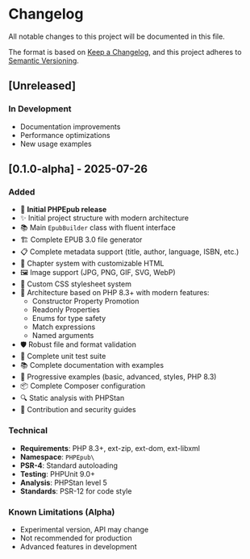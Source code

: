 # Changelog

All notable changes to this project will be documented in this file.

The format is based on [Keep a Changelog](https://keepachangelog.com/en/1.0.0/),
and this project adheres to [Semantic Versioning](https://semver.org/spec/v2.0.0.html).

## [Unreleased]

### In Development
- Documentation improvements
- Performance optimizations
- New usage examples

## [0.1.0-alpha] - 2025-07-26

### Added
- 🎉 **Initial PHPEpub release**
- ✨ Initial project structure with modern architecture
- 📚 Main `EpubBuilder` class with fluent interface
- 🏗️ Complete EPUB 3.0 file generator
- 📋 Complete metadata support (title, author, language, ISBN, etc.)
- 📖 Chapter system with customizable HTML
- 🖼️ Image support (JPG, PNG, GIF, SVG, WebP)
- 🎨 Custom CSS stylesheet system
- 🔧 Architecture based on PHP 8.3+ with modern features:
  - Constructor Property Promotion
  - Readonly Properties
  - Enums for type safety
  - Match expressions
  - Named arguments
- 🛡️ Robust file and format validation
- 🧪 Complete unit test suite
- 📚 Complete documentation with examples
- 🚀 Progressive examples (basic, advanced, styles, PHP 8.3)
- 📦 Complete Composer configuration
- 🔍 Static analysis with PHPStan
- 📄 Contribution and security guides

### Technical
- **Requirements**: PHP 8.3+, ext-zip, ext-dom, ext-libxml
- **Namespace**: `PHPEpub\`
- **PSR-4**: Standard autoloading
- **Testing**: PHPUnit 9.0+
- **Analysis**: PHPStan level 5
- **Standards**: PSR-12 for code style

### Known Limitations (Alpha)
- Experimental version, API may change
- Not recommended for production
- Advanced features in development
